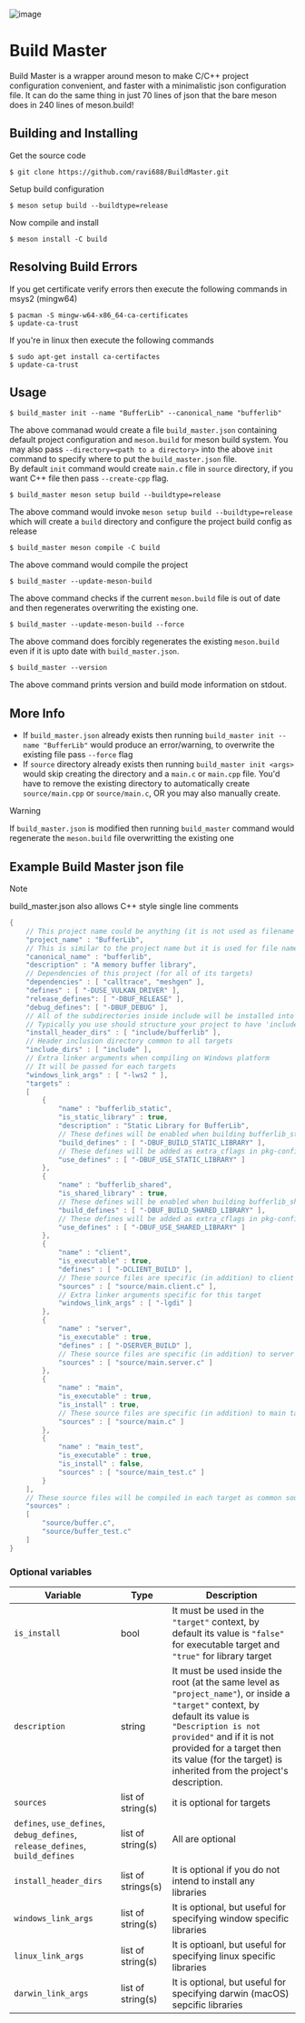 ![image](https://github.com/user-attachments/assets/e36ca337-a89b-4f49-85df-aa5976f8920a)
# Build Master


Build Master is a wrapper around meson to make C/C++ project configuration convenient, and faster with a minimalistic json configuration file.
It can do the same thing in just 70 lines of json that the bare meson does in 240 lines of meson.build!

## Building and Installing
Get the source code
```
$ git clone https://github.com/ravi688/BuildMaster.git
```
Setup build configuration
```
$ meson setup build --buildtype=release
```
Now compile and install
```
$ meson install -C build
```
## Resolving Build Errors
If you get certificate verify errors then execute the following commands in msys2 (mingw64)
```
$ pacman -S mingw-w64-x86_64-ca-certificates
$ update-ca-trust
```
If you're in linux then execute the following commands
```
$ sudo apt-get install ca-certifactes
$ update-ca-trust
```

## Usage
```
$ build_master init --name "BufferLib" --canonical_name "bufferlib"
```
The above commanad would create a file `build_master.json` containing default project configuration and `meson.build` for meson build system.
You may also pass `--directory=<path to a directory>` into the above `init` command to specify where to put the `build_master.json` file. <br>
By default `init` command would create `main.c` file in `source` directory, if you want C++ file then pass `--create-cpp` flag.
```
$ build_master meson setup build --buildtype=release
```
The above command would invoke `meson setup build --buildtype=release` which will create a `build` directory and configure the project build config as release
```
$ build_master meson compile -C build
```
The above command would compile the project
```
$ build_master --update-meson-build
```
The above command checks if the current `meson.build` file is out of date and then regenerates overwriting the existing one.
```
$ build_master --update-meson-build --force
```
The above command does forcibly regenerates the existing `meson.build` even if it is upto date with `build_master.json`.
```
$ build_master --version
```
The above command prints version and build mode information on stdout.

## More Info
- If `build_master.json` already exists then running `build_master init --name "BufferLib"` would produce an error/warning, to overwrite the existing file pass `--force` flag
- If `source` directory already exists then running `build_master init <args>` would skip creating the directory and a `main.c` or `main.cpp` file. You'd have to remove the existing directory to automatically create `source/main.cpp` or `source/main.c`, OR you may also manually create.
> [!WARNING]
> If `build_master.json` is modified then running `build_master` command would regenerate the `meson.build` file overwritting the existing one 

## Example Build Master json file
> [!NOTE]
> build_master.json also allows C++ style single line comments
```cpp
{
    // This project name could be anything (it is not used as filename for any of the build artifacts)
    "project_name" : "BufferLib",
    // This is similar to the project name but it is used for file names, so it must form a valid file name
    "canonical_name" : "bufferlib",
    "description" : "A memory buffer library",
    // Dependencies of this project (for all of its targets)
    "dependencies" : [ "calltrace", "meshgen" ],
    "defines" : [ "-DUSE_VULKAN_DRIVER" ],
    "release_defines": [ "-DBUF_RELEASE" ],
    "debug_defines": [ "-DBUF_DEBUG" ],
    // All of the subdirectories inside include will be installed into the environment's include directory
    // Typically you use should structure your project to have 'include/bufferlib' subdir. 
    "install_header_dirs" : [ "include/bufferlib" ],
    // Header inclusion directory common to all targets
    "include_dirs" : [ "include" ],
    // Extra linker arguments when compiling on Windows platform
    // It will be passed for each targets
    "windows_link_args" : [ "-lws2 " ],
    "targets" :
    [
        {
            "name" : "bufferlib_static",
            "is_static_library" : true,
            "description" : "Static Library for BufferLib",
            // These defines will be enabled when building bufferlib_static target
            "build_defines" : [ "-DBUF_BUILD_STATIC_LIBRARY" ],
            // These defines will be added as extra_cflags in pkg-config files
            "use_defines" : [ "-DBUF_USE_STATIC_LIBRARY" ]
        }, 
        {
            "name" : "bufferlib_shared",
            "is_shared_library" : true,
            // These defines will be enabled when building bufferlib_shared target
            "build_defines" : [ "-DBUF_BUILD_SHARED_LIBRARY" ],
            // These defines will be added as extra_cflags in pkg-config files
            "use_defines" : [ "-DBUF_USE_SHARED_LIBRARY" ]
        },
        {
            "name" : "client",
            "is_executable" : true,
            "defines" : [ "-DCLIENT_BUILD" ],
            // These source files are specific (in addition) to client target
            "sources" : [ "source/main.client.c" ],
            // Extra linker arguments specific for this target
            "windows_link_args" : [ "-lgdi" ]
        },
        {
            "name" : "server",
            "is_executable" : true,
            "defines" : [ "-DSERVER_BUILD" ],
            // These source files are specific (in addition) to server target
            "sources" : [ "source/main.server.c" ]
        },
        {
            "name" : "main",
            "is_executable" : true,
            "is_install" : true,
            // These source files are specific (in addition) to main target
            "sources" : [ "source/main.c" ]
        },
        {
            "name" : "main_test",
            "is_executable" : true,
            "is_install" : false,
            "sources" : [ "source/main_test.c" ]
        }
    ],
    // These source files will be compiled in each target as common source files
    "sources" :
    [
        "source/buffer.c",
        "source/buffer_test.c"
    ]
}
```
### Optional variables
| Variable | Type | Description
-----------|------|--------------
| `is_install` | bool | It must be used in the `"target"` context, by default its value is `"false"` for executable target and `"true"` for library target 
| `description` | string | It must be used inside the root (at the same level as `"project_name"`), or inside a `"target"` context, by default its value is `"Description is not provided"` and if it is not provided for a target then its value (for the target) is inherited from the project's description.
| `sources` | list of string(s) | it is optional for targets
| `defines`, `use_defines`, `debug_defines`, `release_defines`, `build_defines` | list of string(s) | All are optional
| `install_header_dirs` | list of strings(s) | It is optional if you do not intend to install any libraries
| `windows_link_args` | list of string(s) | It is optional, but useful for specifying window specific libraries
| `linux_link_args` | list of string(s) | It is optioanl, but useful for specifying linux specific libraries
| `darwin_link_args` | list of string(s) | It is optional, but useful for specifying darwin (macOS) sepcific libraries
